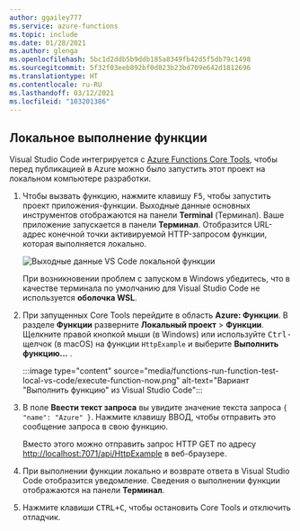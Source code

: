 ```yaml
---
author: ggailey777
ms.service: azure-functions
ms.topic: include
ms.date: 01/28/2021
ms.author: glenga
ms.openlocfilehash: 5bc1d2ddb5b9ddb185a8349fb42d5f5db79c1498
ms.sourcegitcommit: 5f32f03eeb892bf0d023b23bd709e642d1812696
ms.translationtype: HT
ms.contentlocale: ru-RU
ms.lasthandoff: 03/12/2021
ms.locfileid: "103201386"
---
```

## <a name="run-the-function-locally"></a>Локальное выполнение функции

Visual Studio Code интегрируется с [Azure Functions Core Tools](../articles/azure-functions/functions-run-local.md), чтобы перед публикацией в Azure можно было запустить этот проект на локальном компьютере разработки.

1. Чтобы вызвать функцию, нажмите клавишу <kbd>F5</kbd>, чтобы запустить проект приложения-функции. Выходные данные основных инструментов отображаются на панели **Terminal** (Терминал). Ваше приложение запускается в панели **Терминал**. Отобразится URL-адрес конечной точки активируемой HTTP-запросом функции, которая выполняется локально.

    ![Выходные данные VS Code локальной функции](./media/functions-run-function-test-local-vs-code/functions-vscode-f5.png)

    При возникновении проблем с запуском в Windows убедитесь, что в качестве терминала по умолчанию для Visual Studio Code не используется **оболочка WSL**.

1. При запущенных Core Tools перейдите в область **Azure: Функции**. В разделе **Функции** разверните **Локальный проект** > **Функции**. Щелкните правой кнопкой мыши (в Windows) или используйте <kbd>Ctrl-</kbd>щелчок (в macOS) на функции `HttpExample` и выберите **Выполнить функцию...** .

    :::image type="content" source="media/functions-run-function-test-local-vs-code/execute-function-now.png" alt-text="Вариант &quot;Выполнить функцию&quot; из Visual Studio Code":::
    
1. В поле **Ввести текст запроса** вы увидите значение текста запроса `{ "name": "Azure" }`. Нажмите клавишу ВВОД, чтобы отправить это сообщение запроса в свою функцию. 

   Вместо этого можно отправить запрос HTTP GET по адресу <http://localhost:7071/api/HttpExample> в веб-браузере.

1. При выполнении функции локально и возврате ответа в Visual Studio Code отобразится уведомление. Сведения о выполнении функции отображаются на панели **Терминал**.

1. Нажмите клавиши <kbd>CTRL+C</kbd>, чтобы остановить Core Tools и отключить отладчик.
